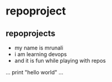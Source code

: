 # repoproject

## repoprojects
- my name is mrunali
- i am learning devops
- and it is fun while playing with repos

...
  print "hello world"
...
  
